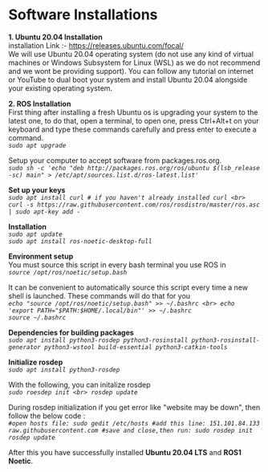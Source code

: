 # Software Installations

**1. Ubuntu 20.04 Installation** <br>
installation Link :- https://releases.ubuntu.com/focal/ <br>
We will use Ubuntu 20.04 operating system (do not use any kind of virtual machines or Windows Subsystem for Linux (WSL) as we do not recommend and we wont be providing support). You can follow any tutorial on internet or YouTube to dual boot your system and install Ubuntu 20.04 alongside your existing operating system.

**2. ROS Installation**<br>
First thing after installing a fresh Ubuntu os is upgrading your system to the latest one, to do that, open a terminal, to open one, press Ctrl+Alt+t on your keyboard and type these commands carefully and press enter to execute a command. <br>
_`sudo apt upgrade`_ <br>

Setup your computer to accept software from packages.ros.org. <br>
_`sudo sh -c 'echo "deb http://packages.ros.org/ros/ubuntu $(lsb_release -sc) main" > /etc/apt/sources.list.d/ros-latest.list'`_ <br>

**Set up your keys**<br>
_`sudo apt install curl # if you haven't already installed curl <br>
curl -s https://raw.githubusercontent.com/ros/rosdistro/master/ros.asc | sudo apt-key add -`_ <br>

**Installation** <br>
_`sudo apt update`_ <br>
_`sudo apt install ros-noetic-desktop-full`_ <br>

**Environment setup** <br>
You must source this script in every bash terminal you use ROS in<br>
_`source /opt/ros/noetic/setup.bash`_<br>

It can be convenient to automatically source this script every time a new shell is launched. These commands will do that for you <br>
_`echo "source /opt/ros/noetic/setup.bash" >> ~/.bashrc <br>
echo 'export PATH="$PATH:$HOME/.local/bin"' >> ~/.bashrc`_ <br>
_`source ~/.bashrc`_ <br>

**Dependencies for building packages**<br>
_`sudo apt install python3-rosdep python3-rosinstall python3-rosinstall-generator python3-wstool build-essential python3-catkin-tools`_ <br>

**Initialize rosdep** <br>
_`sudo apt install python3-rosdep`_ <br>

With the following, you can initalize rosdep <br>
_`sudo roesdep init <br>
rosdep update`_ <br>

During rosdep initialization if you get error like "website may be down", then follow the below code : <br>
_`#open hosts file:
sudo gedit /etc/hosts
#add this line:
151.101.84.133 raw.githubusercontent.com
#save and close,then run:
sudo rosdep init
rosdep update`_

After this you have successfully installed **Ubuntu 20.04 LTS** and **ROS1 Noetic**.<br>
